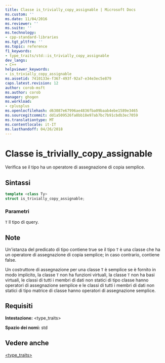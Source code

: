 ```yaml
---
title: Classe is_trivially_copy_assignable | Microsoft Docs
ms.custom: ''
ms.date: 11/04/2016
ms.reviewer: ''
ms.suite: ''
ms.technology:
- cpp-standard-libraries
ms.tgt_pltfrm: ''
ms.topic: reference
f1_keywords:
- type_traits/std::is_trivially_copy_assignable
dev_langs:
- C++
helpviewer_keywords:
- is_trivially_copy_assignable
ms.assetid: 7410133e-f367-493f-92a7-e34e3ec5e879
caps.latest.revision: 12
author: corob-msft
ms.author: corob
manager: ghogen
ms.workload:
- cplusplus
ms.openlocfilehash: d63087e67996ae4836fba09baab4ebe1589e3465
ms.sourcegitcommit: dd1a509526fa8bb18e97ab7bc7b91cbdb3ec7059
ms.translationtype: MT
ms.contentlocale: it-IT
ms.lasthandoff: 04/26/2018
---
```

# <a name="istriviallycopyassignable-class"></a>Classe is_trivially_copy_assignable

Verifica se il tipo ha un operatore di assegnazione di copia semplice.

## <a name="syntax"></a>Sintassi

```cpp
template <class Ty>
struct is_trivially_copy_assignable;
```

### <a name="parameters"></a>Parametri

`T` Il tipo di query.

## <a name="remarks"></a>Note

Un'istanza del predicato di tipo contiene true se il tipo `T` è una classe che ha un operatore di assegnazione di copia semplice; in caso contrario, contiene false.

Un costruttore di assegnazione per una classe `T` è semplice se è fornito in modo implicito, la classe `T` non ha funzioni virtuali, la classe `T` non ha basi virtuali, le classi di tutti i membri di dati non statici di tipo classe hanno operatori di assegnazione semplice e le classi di tutti i membri di dati non statici di tipo matrice di classe hanno operatori di assegnazione semplice.

## <a name="requirements"></a>Requisiti

**Intestazione:** \<type_traits>

**Spazio dei nomi:** std

## <a name="see-also"></a>Vedere anche

[<type_traits>](../standard-library/type-traits.md)<br/>
